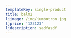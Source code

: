 ```yaml
---
templateKey: single-product
title: balm2
ljimage: /img/jumbotron.jpg
ljprice: '123123'
ljdescription: sadfasdf
---
```


